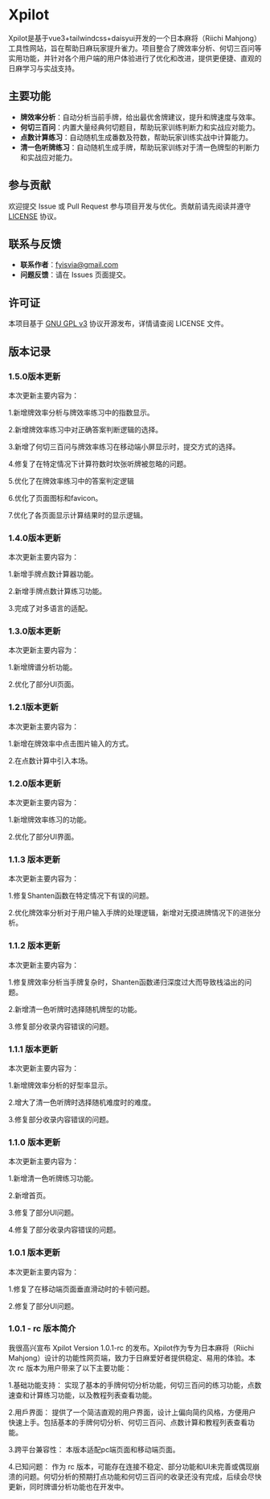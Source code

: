# Xpilot

Xpilot是基于vue3+tailwindcss+daisyui开发的一个日本麻将（Riichi Mahjong）工具性网站，旨在帮助日麻玩家提升雀力。项目整合了牌效率分析、何切三百问等实用功能，并针对各个用户端的用户体验进行了优化和改进，提供更便捷、直观的日麻学习与实战支持。

## 主要功能

- **牌效率分析**：自动分析当前手牌，给出最优舍牌建议，提升和牌速度与效率。
- **何切三百问**：内置大量经典何切题目，帮助玩家训练判断力和实战应对能力。
- **点数计算练习**：自动随机生成番数及符数，帮助玩家训练实战中计算能力。
- **清一色听牌练习**：自动随机生成手牌，帮助玩家训练对于清一色牌型的判断力和实战应对能力。

## 参与贡献

欢迎提交 Issue 或 Pull Request 参与项目开发与优化。贡献前请先阅读并遵守 [LICENSE](./LICENSE) 协议。

## 联系与反馈

- **联系作者**：fyisvia@gmail.com
- **问题反馈**：请在 Issues 页面提交。

## 许可证

本项目基于 [GNU GPL v3](./LICENSE) 协议开源发布，详情请查阅 LICENSE 文件。

## 版本记录

### 1.5.0版本更新  

本次更新主要内容为：

1.新增牌效率分析与牌效率练习中的指数显示。

2.新增牌效率练习中对正确答案判断逻辑的选择。

3.新增了何切三百问与牌效率练习在移动端小屏显示时，提交方式的选择。

4.修复了在特定情况下计算符数时坎张听牌被忽略的问题。

5.优化了在牌效率练习中的答案判定逻辑

6.优化了页面图标和favicon。

7.优化了各页面显示计算结果时的显示逻辑。

### 1.4.0版本更新  

本次更新主要内容为：

1.新增手牌点数计算器功能。

2.新增手牌点数计算练习功能。

3.完成了对多语言的适配。

### 1.3.0版本更新  

本次更新主要内容为：

1.新增牌谱分析功能。

2.优化了部分UI页面。

### 1.2.1版本更新  

本次更新主要内容为：

1.新增在牌效率中点击图片输入的方式。

2.在点数计算中引入本场。

### 1.2.0版本更新  

本次更新主要内容为：

1.新增牌效率练习的功能。

2.优化了部分UI界面。

### 1.1.3 版本更新  

本次更新主要内容为：

1.修复Shanten函数在特定情况下有误的问题。

2.优化牌效率分析对于用户输入手牌的处理逻辑，新增对无摸进牌情况下的进张分析。

### 1.1.2 版本更新  

本次更新主要内容为：

1.修复牌效率分析当手牌复杂时，Shanten函数递归深度过大而导致栈溢出的问题。

2.新增清一色听牌时选择随机牌型的功能。

3.修复部分收录内容错误的问题。

### 1.1.1 版本更新  

本次更新主要内容为：

1.新增牌效率分析的好型率显示。

2.增大了清一色听牌时选择随机难度时的难度。

3.修复部分收录内容错误的问题。

### 1.1.0 版本更新        

本次更新主要内容为：

1.新增清一色听牌练习功能。

2.新增首页。

3.修复了部分UI问题。

4.修复了部分收录内容错误的问题。

### 1.0.1 版本更新        

本次更新主要内容为：

1.修复了在移动端页面垂直滑动时的卡顿问题。

2.修复了部分UI问题。

### 1.0.1 - rc 版本简介

我很高兴宣布 Xpilot Version 1.0.1-rc 的发布。Xpilot作为专为日本麻将（Riichi Mahjong）设计的功能性网页端，致力于日麻爱好者提供稳定、易用的体验。本次 rc 版本为用户带来了以下主要功能：

1.基础功能支持：
实现了基本的手牌何切分析功能，何切三百问的练习功能，点数速查和计算练习功能，以及教程列表查看功能。

2.用戶界面：
提供了一个简洁直观的用户界面，设计上偏向简约风格，方便用户快速上手。包括基本的手牌何切分析、何切三百问、点数计算和教程列表查看功能。

3.跨平台兼容性：
本版本适配pc端页面和移动端页面。

4.已知问题：
作为 rc 版本，可能存在连接不稳定、部分功能和UI未完善或偶现崩溃的问题。何切分析的预期打点功能和何切三百问的收录还没有完成，后续会尽快更新，同时牌谱分析功能也在开发中。

